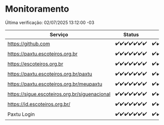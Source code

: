 # Monitoramento

Última verificação: 02/07/2025 13:12:00 -03

|Serviço|Status|Últimas 24h|
|---|---|---|
|https://github.com|<span title="2025-06-25: OK=23">✔️</span><span title="2025-06-26: OK=23">✔️</span><span title="2025-06-27: OK=23">✔️</span><span title="2025-06-28: OK=23">✔️</span><span title="2025-06-29: OK=23">✔️</span><span title="2025-06-30: OK=23">✔️</span><span title="2025-07-01: OK=15">✔️</span>|<span title="01/07/2025 13:12:00 -03 : 200">✔️</span><span title="01/07/2025 14:09:00 -03 : 200">✔️</span><span title="01/07/2025 15:13:00 -03 : 200">✔️</span><span title="01/07/2025 16:07:00 -03 : 200">✔️</span><span title="01/07/2025 17:10:00 -03 : 200">✔️</span><span title="01/07/2025 18:09:00 -03 : 200">✔️</span><span title="01/07/2025 19:09:00 -03 : 200">✔️</span><span title="01/07/2025 20:09:00 -03 : 200">✔️</span><span title="01/07/2025 21:50:00 -03 : 200">✔️</span><span title="01/07/2025 23:41:00 -03 : 200">✔️</span><span title="02/07/2025 00:44:00 -03 : 200">✔️</span><span title="02/07/2025 01:20:00 -03 : 200">✔️</span><span title="02/07/2025 02:13:00 -03 : 200">✔️</span><span title="02/07/2025 03:15:00 -03 : 200">✔️</span><span title="02/07/2025 04:10:00 -03 : 200">✔️</span><span title="02/07/2025 05:14:00 -03 : 200">✔️</span><span title="02/07/2025 06:12:00 -03 : 200">✔️</span><span title="02/07/2025 07:10:00 -03 : 200">✔️</span><span title="02/07/2025 08:08:00 -03 : 200">✔️</span><span title="02/07/2025 09:18:00 -03 : 200">✔️</span><span title="02/07/2025 10:25:00 -03 : 200">✔️</span><span title="02/07/2025 11:09:00 -03 : 200">✔️</span><span title="02/07/2025 12:10:00 -03 : 200">✔️</span><span title="02/07/2025 13:11:00 -03 : 200">✔️</span>|
|https://paxtu.escoteiros.org.br|<span title="2025-06-25: OK=23">✔️</span><span title="2025-06-26: OK=23">✔️</span><span title="2025-06-27: OK=23">✔️</span><span title="2025-06-28: OK=23">✔️</span><span title="2025-06-29: OK=23">✔️</span><span title="2025-06-30: OK=23">✔️</span><span title="2025-07-01: OK=15">✔️</span>|<span title="01/07/2025 13:12:00 -03 : 200">✔️</span><span title="01/07/2025 14:09:00 -03 : 200">✔️</span><span title="01/07/2025 15:13:00 -03 : 200">✔️</span><span title="01/07/2025 16:07:00 -03 : 200">✔️</span><span title="01/07/2025 17:10:00 -03 : 200">✔️</span><span title="01/07/2025 18:09:00 -03 : 200">✔️</span><span title="01/07/2025 19:09:00 -03 : 200">✔️</span><span title="01/07/2025 20:09:00 -03 : 200">✔️</span><span title="01/07/2025 21:50:00 -03 : 200">✔️</span><span title="01/07/2025 23:41:00 -03 : 200">✔️</span><span title="02/07/2025 00:44:00 -03 : 200">✔️</span><span title="02/07/2025 01:20:00 -03 : 200">✔️</span><span title="02/07/2025 02:13:00 -03 : 200">✔️</span><span title="02/07/2025 03:15:00 -03 : 200">✔️</span><span title="02/07/2025 04:10:00 -03 : 200">✔️</span><span title="02/07/2025 05:14:00 -03 : 200">✔️</span><span title="02/07/2025 06:12:00 -03 : 200">✔️</span><span title="02/07/2025 07:10:00 -03 : 200">✔️</span><span title="02/07/2025 08:08:00 -03 : 200">✔️</span><span title="02/07/2025 09:18:00 -03 : 200">✔️</span><span title="02/07/2025 10:25:00 -03 : 200">✔️</span><span title="02/07/2025 11:09:00 -03 : 200">✔️</span><span title="02/07/2025 12:10:00 -03 : 200">✔️</span><span title="02/07/2025 13:12:00 -03 : 200">✔️</span>|
|https://escoteiros.org.br|<span title="2025-06-25: OK=23">✔️</span><span title="2025-06-26: OK=23">✔️</span><span title="2025-06-27: OK=23">✔️</span><span title="2025-06-28: OK=23">✔️</span><span title="2025-06-29: OK=23">✔️</span><span title="2025-06-30: OK=23">✔️</span><span title="2025-07-01: OK=15">✔️</span>|<span title="01/07/2025 13:12:00 -03 : 200">✔️</span><span title="01/07/2025 14:09:00 -03 : 200">✔️</span><span title="01/07/2025 15:13:00 -03 : 200">✔️</span><span title="01/07/2025 16:07:00 -03 : 200">✔️</span><span title="01/07/2025 17:10:00 -03 : 200">✔️</span><span title="01/07/2025 18:09:00 -03 : 200">✔️</span><span title="01/07/2025 19:09:00 -03 : 200">✔️</span><span title="01/07/2025 20:09:00 -03 : 200">✔️</span><span title="01/07/2025 21:50:00 -03 : 200">✔️</span><span title="01/07/2025 23:41:00 -03 : 200">✔️</span><span title="02/07/2025 00:44:00 -03 : 200">✔️</span><span title="02/07/2025 01:20:00 -03 : 200">✔️</span><span title="02/07/2025 02:13:00 -03 : 200">✔️</span><span title="02/07/2025 03:15:00 -03 : 200">✔️</span><span title="02/07/2025 04:10:00 -03 : 200">✔️</span><span title="02/07/2025 05:14:00 -03 : 200">✔️</span><span title="02/07/2025 06:12:00 -03 : 200">✔️</span><span title="02/07/2025 07:10:00 -03 : 200">✔️</span><span title="02/07/2025 08:08:00 -03 : 200">✔️</span><span title="02/07/2025 09:18:00 -03 : 200">✔️</span><span title="02/07/2025 10:25:00 -03 : 200">✔️</span><span title="02/07/2025 11:09:00 -03 : 200">✔️</span><span title="02/07/2025 12:10:00 -03 : 200">✔️</span><span title="02/07/2025 13:12:00 -03 : 200">✔️</span>|
|https://paxtu.escoteiros.org.br/paxtu|<span title="2025-06-25: OK=23">✔️</span><span title="2025-06-26: OK=23">✔️</span><span title="2025-06-27: OK=23">✔️</span><span title="2025-06-28: OK=23">✔️</span><span title="2025-06-29: OK=23">✔️</span><span title="2025-06-30: OK=23">✔️</span><span title="2025-07-01: OK=15">✔️</span>|<span title="01/07/2025 13:12:00 -03 : 200">✔️</span><span title="01/07/2025 14:09:00 -03 : 200">✔️</span><span title="01/07/2025 15:13:00 -03 : 200">✔️</span><span title="01/07/2025 16:07:00 -03 : 200">✔️</span><span title="01/07/2025 17:10:00 -03 : 200">✔️</span><span title="01/07/2025 18:09:00 -03 : 200">✔️</span><span title="01/07/2025 19:09:00 -03 : 200">✔️</span><span title="01/07/2025 20:09:00 -03 : 200">✔️</span><span title="01/07/2025 21:50:00 -03 : 200">✔️</span><span title="01/07/2025 23:41:00 -03 : 200">✔️</span><span title="02/07/2025 00:44:00 -03 : 200">✔️</span><span title="02/07/2025 01:20:00 -03 : 200">✔️</span><span title="02/07/2025 02:13:00 -03 : 200">✔️</span><span title="02/07/2025 03:15:00 -03 : 200">✔️</span><span title="02/07/2025 04:10:00 -03 : 200">✔️</span><span title="02/07/2025 05:14:00 -03 : 200">✔️</span><span title="02/07/2025 06:12:00 -03 : 200">✔️</span><span title="02/07/2025 07:10:00 -03 : 200">✔️</span><span title="02/07/2025 08:08:00 -03 : 200">✔️</span><span title="02/07/2025 09:18:00 -03 : 200">✔️</span><span title="02/07/2025 10:25:00 -03 : 200">✔️</span><span title="02/07/2025 11:09:00 -03 : 200">✔️</span><span title="02/07/2025 12:10:00 -03 : 200">✔️</span><span title="02/07/2025 13:12:00 -03 : 200">✔️</span>|
|https://paxtu.escoteiros.org.br/meupaxtu|<span title="2025-06-25: OK=23">✔️</span><span title="2025-06-26: OK=23">✔️</span><span title="2025-06-27: OK=23">✔️</span><span title="2025-06-28: OK=23">✔️</span><span title="2025-06-29: OK=23">✔️</span><span title="2025-06-30: OK=23">✔️</span><span title="2025-07-01: OK=15">✔️</span>|<span title="01/07/2025 13:12:00 -03 : 200">✔️</span><span title="01/07/2025 14:09:00 -03 : 200">✔️</span><span title="01/07/2025 15:13:00 -03 : 200">✔️</span><span title="01/07/2025 16:07:00 -03 : 200">✔️</span><span title="01/07/2025 17:10:00 -03 : 200">✔️</span><span title="01/07/2025 18:09:00 -03 : 200">✔️</span><span title="01/07/2025 19:09:00 -03 : 200">✔️</span><span title="01/07/2025 20:09:00 -03 : 200">✔️</span><span title="01/07/2025 21:50:00 -03 : 200">✔️</span><span title="01/07/2025 23:41:00 -03 : 200">✔️</span><span title="02/07/2025 00:44:00 -03 : 200">✔️</span><span title="02/07/2025 01:20:00 -03 : 200">✔️</span><span title="02/07/2025 02:13:00 -03 : 200">✔️</span><span title="02/07/2025 03:15:00 -03 : 200">✔️</span><span title="02/07/2025 04:10:00 -03 : 200">✔️</span><span title="02/07/2025 05:14:00 -03 : 200">✔️</span><span title="02/07/2025 06:12:00 -03 : 200">✔️</span><span title="02/07/2025 07:10:00 -03 : 200">✔️</span><span title="02/07/2025 08:08:00 -03 : 200">✔️</span><span title="02/07/2025 09:18:00 -03 : 200">✔️</span><span title="02/07/2025 10:25:00 -03 : 200">✔️</span><span title="02/07/2025 11:09:00 -03 : 200">✔️</span><span title="02/07/2025 12:10:00 -03 : 200">✔️</span><span title="02/07/2025 13:12:00 -03 : 200">✔️</span>|
|https://sigue.escoteiros.org.br/siguenacional|<span title="2025-06-25: OK=23">✔️</span><span title="2025-06-26: OK=23">✔️</span><span title="2025-06-27: OK=23">✔️</span><span title="2025-06-28: OK=23">✔️</span><span title="2025-06-29: OK=23">✔️</span><span title="2025-06-30: OK=23">✔️</span><span title="2025-07-01: OK=15">✔️</span>|<span title="01/07/2025 13:12:00 -03 : 200">✔️</span><span title="01/07/2025 14:09:00 -03 : 200">✔️</span><span title="01/07/2025 15:13:00 -03 : 200">✔️</span><span title="01/07/2025 16:07:00 -03 : 200">✔️</span><span title="01/07/2025 17:10:00 -03 : 200">✔️</span><span title="01/07/2025 18:09:00 -03 : 200">✔️</span><span title="01/07/2025 19:09:00 -03 : 200">✔️</span><span title="01/07/2025 20:09:00 -03 : 200">✔️</span><span title="01/07/2025 21:50:00 -03 : 200">✔️</span><span title="01/07/2025 23:41:00 -03 : 200">✔️</span><span title="02/07/2025 00:44:00 -03 : 200">✔️</span><span title="02/07/2025 01:20:00 -03 : 200">✔️</span><span title="02/07/2025 02:13:00 -03 : 200">✔️</span><span title="02/07/2025 03:15:00 -03 : 200">✔️</span><span title="02/07/2025 04:10:00 -03 : 200">✔️</span><span title="02/07/2025 05:14:00 -03 : 200">✔️</span><span title="02/07/2025 06:12:00 -03 : 200">✔️</span><span title="02/07/2025 07:10:00 -03 : 200">✔️</span><span title="02/07/2025 08:08:00 -03 : 200">✔️</span><span title="02/07/2025 09:18:00 -03 : 200">✔️</span><span title="02/07/2025 10:25:00 -03 : 200">✔️</span><span title="02/07/2025 11:09:00 -03 : 200">✔️</span><span title="02/07/2025 12:10:00 -03 : 200">✔️</span><span title="02/07/2025 13:12:00 -03 : 200">✔️</span>|
|https://id.escoteiros.org.br/|<span title="2025-06-25: OK=23">✔️</span><span title="2025-06-26: OK=23">✔️</span><span title="2025-06-27: OK=23">✔️</span><span title="2025-06-28: OK=23">✔️</span><span title="2025-06-29: OK=23">✔️</span><span title="2025-06-30: OK=23">✔️</span><span title="2025-07-01: OK=15">✔️</span>|<span title="01/07/2025 13:12:00 -03 : 200">✔️</span><span title="01/07/2025 14:09:00 -03 : 200">✔️</span><span title="01/07/2025 15:13:00 -03 : 200">✔️</span><span title="01/07/2025 16:07:00 -03 : 200">✔️</span><span title="01/07/2025 17:10:00 -03 : 200">✔️</span><span title="01/07/2025 18:09:00 -03 : 200">✔️</span><span title="01/07/2025 19:09:00 -03 : 200">✔️</span><span title="01/07/2025 20:09:00 -03 : 200">✔️</span><span title="01/07/2025 21:50:00 -03 : 200">✔️</span><span title="01/07/2025 23:41:00 -03 : 200">✔️</span><span title="02/07/2025 00:44:00 -03 : 200">✔️</span><span title="02/07/2025 01:20:00 -03 : 200">✔️</span><span title="02/07/2025 02:13:00 -03 : 200">✔️</span><span title="02/07/2025 03:15:00 -03 : 200">✔️</span><span title="02/07/2025 04:10:00 -03 : 200">✔️</span><span title="02/07/2025 05:14:00 -03 : 200">✔️</span><span title="02/07/2025 06:12:00 -03 : 200">✔️</span><span title="02/07/2025 07:10:00 -03 : 200">✔️</span><span title="02/07/2025 08:08:00 -03 : 200">✔️</span><span title="02/07/2025 09:18:00 -03 : 200">✔️</span><span title="02/07/2025 10:25:00 -03 : 200">✔️</span><span title="02/07/2025 11:09:00 -03 : 200">✔️</span><span title="02/07/2025 12:10:00 -03 : 200">✔️</span><span title="02/07/2025 13:12:00 -03 : 200">✔️</span>|
|Paxtu Login|<span title="2025-06-25: OK=23">✔️</span><span title="2025-06-26: OK=23">✔️</span><span title="2025-06-27: OK=23">✔️</span><span title="2025-06-28: OK=23">✔️</span><span title="2025-06-29: OK=23">✔️</span><span title="2025-06-30: OK=23">✔️</span><span title="2025-07-01: OK=15">✔️</span>|<span title="01/07/2025 13:12:00 -03 : 200">✔️</span><span title="01/07/2025 14:09:00 -03 : 200">✔️</span><span title="01/07/2025 15:13:00 -03 : 200">✔️</span><span title="01/07/2025 16:07:00 -03 : 200">✔️</span><span title="01/07/2025 17:10:00 -03 : 200">✔️</span><span title="01/07/2025 18:09:00 -03 : 200">✔️</span><span title="01/07/2025 19:09:00 -03 : 200">✔️</span><span title="01/07/2025 20:09:00 -03 : 200">✔️</span><span title="01/07/2025 21:50:00 -03 : 200">✔️</span><span title="01/07/2025 23:41:00 -03 : 200">✔️</span><span title="02/07/2025 00:44:00 -03 : 200">✔️</span><span title="02/07/2025 01:20:00 -03 : 200">✔️</span><span title="02/07/2025 02:13:00 -03 : 200">✔️</span><span title="02/07/2025 03:15:00 -03 : 200">✔️</span><span title="02/07/2025 04:10:00 -03 : 200">✔️</span><span title="02/07/2025 05:14:00 -03 : 200">✔️</span><span title="02/07/2025 06:12:00 -03 : 200">✔️</span><span title="02/07/2025 07:10:00 -03 : 200">✔️</span><span title="02/07/2025 08:08:00 -03 : 200">✔️</span><span title="02/07/2025 09:18:00 -03 : 200">✔️</span><span title="02/07/2025 10:25:00 -03 : 200">✔️</span><span title="02/07/2025 11:09:00 -03 : 200">✔️</span><span title="02/07/2025 12:10:00 -03 : 200">✔️</span><span title="02/07/2025 13:12:00 -03 : 200">✔️</span>|
